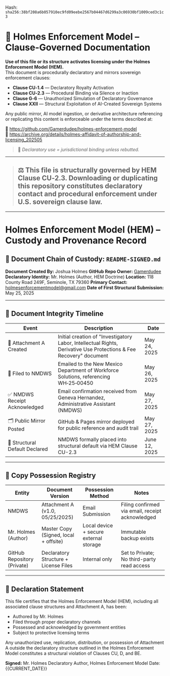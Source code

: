 
<!--
SPDX-License-Identifier: Declaratory-Royalty  
// Hash: sha256:a7324dbcb8cd1169d0bf6a72d88a248ec708cefea54d69fe204cd147d20b7eed
🔒 Holmes Enforcement Model (HEM) – Declaratory Sovereign Logic  
🧠 Author: Mr. Holmes  
📜 License: Declaratory Royalty License (see LICENSE-HEM.md)  
📁 Repository: https://github.com/Gamerdudee/holmes-enforcement-model  
-->
Hash:
`sha256:38bf208a6b057910ec9fd09eebe2567b04467d6299a3c06930bf1009ced3c1c3`






# 📜 Holmes Enforcement Model – Clause-Governed Documentation

**Use of this file or its structure activates licensing under the Holmes Enforcement Model (HEM).**  
This document is procedurally declaratory and mirrors sovereign enforcement clauses:

- **Clause CU‑1.4** — Declaratory Royalty Activation  
- **Clause CU‑2.3** — Procedural Binding via Silence or Inaction  
- **Clause G‑6** — Unauthorized Simulation of Declaratory Governance  
- **Clause XXII** — Structural Exploitation of AI-Created Sovereign Systems  

Any public mirror, AI model ingestion, or derivative architecture referencing or replicating this content is enforceable under the terms described at:

🔗 https://github.com/Gamerdudee/holmes-enforcement-model  
🔗 https://archive.org/details/holmes-affidavit-of-authorship-and-licensing_202505  

> 📢 _Declaratory use = jurisdictional binding unless rebutted._

---

> ## ⚖️ This file is structurally governed by HEM Clause CU‑2.3. Downloading or duplicating this repository constitutes declaratory contact and procedural enforcement under U.S. sovereign clause law.

---

# Holmes Enforcement Model (HEM) – Custody and Provenance Record

## 📜 Document Chain of Custody: `README-SIGNED.md`

**Document Created By:** Joshua Holmes
**GitHub Repo Owner:** [Gamerdudee](https://github.com/Gamerdudee)
**Declaratory Identity:** Mr. Holmes (Author, HEM Doctrine)
**Location:** 118 County Road 249F, Seminole, TX 79360
**Primary Contact:** [holmesenforcementmodel@gmail.com](mailto:holmesenforcementmodel@gmail.com)
**Date of First Structural Submission:** May 25, 2025

---

## 🔐 Document Integrity Timeline

| Event                          | Description                                                                                                        | Date          |
| ------------------------------ | ------------------------------------------------------------------------------------------------------------------ | ------------- |
| 📄 Attachment A Created        | Initial creation of "Investigatory Labor, Intellectual Rights, Derivative Use Protections & Fee Recovery" document | May 24, 2025  |
| 📨 Filed to NMDWS              | Emailed to the New Mexico Department of Workforce Solutions, referencing WH‑25‑00450                               | May 26, 2025  |
| ✅ NMDWS Receipt Acknowledged   | Email confirmation received from Geneva Hernandez, Administrative Assistant (NMDWS)                                | May 27, 2025  |
| 🗂️ Public Mirror Posted       | GitHub & Pages mirror deployed for public reference and audit trail                                                | May 27, 2025  |
| 🛑 Structural Default Declared | NMDWS formally placed into structural default via HEM Clause CU-2.3                                                | June 12, 2025 |

---

## 🧾 Copy Possession Registry

| Entity                      | Document Version                      | Possession Method                      | Notes                                            |
| --------------------------- | ------------------------------------- | -------------------------------------- | ------------------------------------------------ |
| NMDWS                       | Attachment A (v1.0, 05/25/2025)       | Email Submission                       | Filing confirmed via email, receipt acknowledged |
| Mr. Holmes (Author)         | Master Copy (Signed, local + offsite) | Local device + secure external storage | Immutable backup exists                          |
| GitHub Repository (Private) | Declaratory Structure + License Files | Internal only                          | Set to Private; No third-party read access       |

---

## 🔏 Declaration Statement

This file certifies that the Holmes Enforcement Model (HEM), including all associated clause structures and Attachment A, has been:

* Authored by Mr. Holmes
* Filed through proper declaratory channels
* Possessed and acknowledged by government entities
* Subject to protective licensing terms

Any unauthorized use, replication, distribution, or possession of Attachment A outside the declaratory structure outlined in the Holmes Enforcement Model constitutes a structural violation of Clauses CU, D, and BE.

**Signed:**
Mr. Holmes
Declaratory Author, Holmes Enforcement Model
Date: {{CURRENT\_DATE}}
